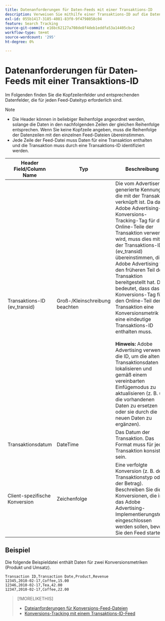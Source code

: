 ```yaml
---
title: Datenanforderungen für Daten-Feeds mit einer Transaktions-ID
description: Verweisen Sie mithilfe einer Transaktions-ID auf die Datenanforderungen für Daten-Feeds.
exl-id: 055b1417-3185-4081-83f0-9f4798058c04
feature: Search Tracking
source-git-commit: e16bc62127a708de8f4deb1eddfa53a14405cbc2
workflow-type: tm+mt
source-wordcount: '295'
ht-degree: 0%

---
```


# Datenanforderungen für Daten-Feeds mit einer Transaktions-ID

Im Folgenden finden Sie die Kopfzeilenfelder und entsprechenden Datenfelder, die für jeden Feed-Dateityp erforderlich sind.

>[!NOTE]
>* Die Header können in beliebiger Reihenfolge angeordnet werden, solange die Daten in den nachfolgenden Zeilen der gleichen Reihenfolge entsprechen. Wenn Sie keine Kopfzeile angeben, muss die Reihenfolge der Datenzeilen mit den einzelnen Feed-Dateien übereinstimmen.
>* Jede Zeile der Feed-Datei muss Daten für eine Transaktion enthalten und die Transaktion muss durch eine Transaktions-ID identifiziert werden.

| Header Field/Column Name | Typ | Beschreibung |
| ---- | ---- | ---- |
| Transaktions-ID (ev_transid) | Groß-/Kleinschreibung beachten | Die vom Advertiser generierte Kennung, die mit der Transaktion verknüpft ist. Da das Adobe Advertising-Konversions-Tracking-Tag für die Online-Teile der Transaktion verwendet wird, muss dies mit der Transaktions-ID (ev_transid) übereinstimmen, die Adobe Advertising für den früheren Teil der Transaktion bereitgestellt hat. Das bedeutet, dass das Konversions-Tag für den Online-Teil der Transaktion eine Konversionsmetrik für eine eindeutige Transaktions-ID enthalten muss.<br><br>**Hinweis:** Adobe Advertising verwendet die ID, um die alten Transaktionsdaten zu lokalisieren und gemäß einem vereinbarten Einfügemodus zu aktualisieren (z. B. um die vorhandenen Daten zu ersetzen oder sie durch die neuen Daten zu ergänzen). |
| Transaktionsdatum | DateTime | Das Datum der Transaktion. Das Format muss für jede Transaktion konsistent sein. |
| Client-spezifische Konversion | Zeichenfolge | Eine verfolgte Konversion (z. B. der Transaktionstyp oder der Betrag). Beschreiben Sie die Konversionen, die in das Adobe Advertising-Implementierungsteam eingeschlossen werden sollen, bevor Sie den Feed starten. |

## Beispiel

Die folgende Beispieldatei enthält Daten für zwei Konversionsmetriken (Produkt und Umsatz).

```
Transaction ID,Transaction Date,Product,Revenue
12345,2010-02-17,Coffee,15.00
12346,2010-02-17,Tea,42.00
12347,2010-02-17,Coffee,22.00
```

>[!MORELIKETHIS]
>
>* [Dateianforderungen für Konversions-Feed-Dateien](feed-file-requirements.md)
>* [Konversions-Tracking mit einem Transaktions-ID-Feed](/help/search-social-commerce/tracking/feed-transaction-id.md)
